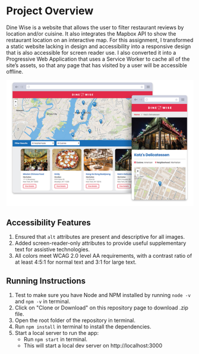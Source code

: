 # Project Overview
Dine Wise is a website that allows the user to filter restaurant reviews by location and/or cuisine. It also integrates the Mapbox API to show the restaurant location on an interactive map. For this assignment, I transformed a static website lacking in design and accessibility into a responsive design that is also accessible for screen reader use. I also converted it into a Progressive Web Application that uses a Service Worker to cache all of the site’s assets, so that any page that has visited by a user will be accessible offline.

![Screenshot of Dine Wise](img/dinewise_screenshot.jpg)

## Accessibility Features
1.	Ensured that `alt` attributes are present and descriptive for all images.
2.	Added screen-reader-only attributes to provide useful supplementary text for assistive technologies.
3.	All colors meet WCAG 2.0 level AA requirements, with a contrast ratio of at least 4:5:1 for normal text and 3:1 for large text.


## Running Instructions
1.	Test to make sure you have Node and NPM installed by running `node -v` and `npm -v` in terminal.
2.	Click on "Clone or Download" on this repository page to download .zip file.
3.	Open the root folder of the repository in terminal.
4.	Run `npm install` in terminal to install the dependencies.
5.	Start a local server to run the app:
    -	Run `npm start` in terminal.
    -	This will start a local dev server on http://localhost:3000
